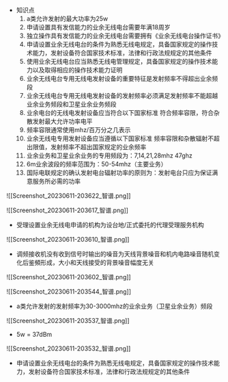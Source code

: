 - 知识点
  1. a类允许发射的最大功率为25w
  2. 申请设置具有发信能力的业余无线电台需要年满18周岁
  3. 独立操作具有发信能力的业余无线电台需要拥有《业余无线电台操作证书》
  4. 申请设置业余无线电台的条件为熟悉无线电规定，具备国家规定的操作技术能力，发射设备符合国家技术标准，法律和行政法规规定的其他条件
  5. 使用业余无线电台应当熟悉无线电管理规定，具备国家规定的操作技术能力以及取得相应的操作技术能力证明
  6. 业余无线电台专用无线电发射设备的重要特征是发射频率不得超出业余频段
  7. 业余无线电台专用无线电发射设备的发射频率必须满足发射频率不能超越业余业务频段和卫星业余业务频段
  8. 业余电台的无线电发射设备应当符合以下国家标准
	  符合频率容限，符合杂散发射最大允许功率电平
  9. 频率容限通常使用mhz/百万分之几表示
  10. 业余无线电专用发射设备应当遵循以下国家标准
	 频率容限和杂散辐射不超出限值，发射频率不超出国家规定的业余频率
  11. 业余业务和卫星业余业务的专用频段为：7,14,21,28mhz 47ghz
  12. 6m业余波段的频率范围为：50-54mhz（主要业务）
  13. 国际电联规定的确认发射电台辐射功率的原则为：发射电台只应为保证满意服务所必需的功率


![[Screenshot_20230611-203622_智谱.png]]


![[Screenshot_20230611-203617_智谱.png]]

- 受理设置业余无线电申请的机构为设台地/正式委托的代理受理服务机构

![[Screenshot_20230611-203610_智谱.png]]

- 调频接收机没有收到信号时输出的噪音为天线背景噪音和机内电路噪音随机变化后鉴頻形成，大小和天线接受的背景噪音幅度无关

![[Screenshot_20230611-203602_智谱.png]]

![[Screenshot_20230611-203544_智谱.png]]

- a类允许发射的发射频率为30-3000mhz的业余业务（卫星业余业务）频段

![[Screenshot_20230611-203537_智谱.png]]

- 5w = 37dBm

![[Screenshot_20230611-203532_智谱.png]]

- 申请设置业余无线电台的条件为熟悉无线电规定，具备国家规定的操作技术能力，发射设备符合国家技术标准，法律和行政法规规定的其他条件